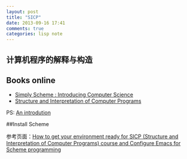 ```yaml
---
layout: post
title: "SICP"
date: 2013-09-16 17:41
comments: true
categories: lisp note
---
```


计算机程序的解释与构造 
--------------------------------------

## Books online
	
* [Simply Scheme : Introducing Computer Science](http://www.cs.berkeley.edu/~bh/ss-toc2.html "SSICS") 
* [Structure and Interpretation of Computer Programs](http://mitpress.mit.edu/sicp/full-text/book/book.html "SICP")

PS: [An introdution](http://blog.csdn.net/johnhomsea/article/details/8950121 "计算机程序的解释与构造")  


##Install Scheme

参考页面：[How to get your environment ready for SICP (Structure and Interpretation of Computer Programs) course and Configure Emacs for Scheme programming](http://caisah.info/emacs-for-sicp-scheme/ "install scheme") 



